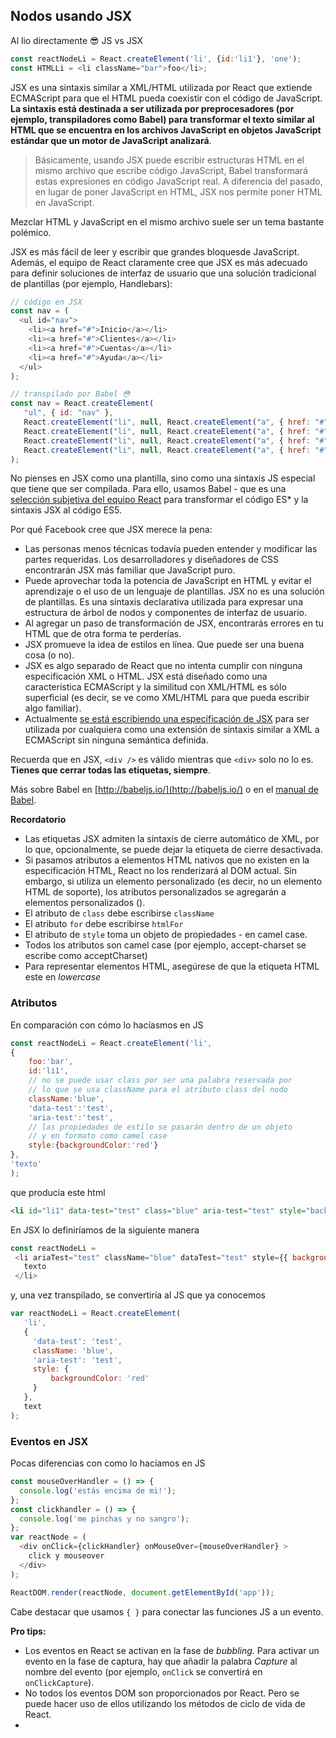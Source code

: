 ## Nodos usando JSX

Al lio directamente 😎 JS vs JSX
```js
const reactNodeLi = React.createElement('li', {id:'li1'}, 'one');
const HTMLLi = <li className="bar">foo</li>;
```

JSX es una sintaxis similar a XML/HTML utilizada por React que extiende ECMAScript para que el HTML pueda coexistir con el código de JavaScript. **La sintaxis está destinada a ser utilizada por preprocesadores (por ejemplo, transpiladores como Babel) para transformar el texto similar al HTML que se encuentra en los archivos JavaScript en objetos JavaScript estándar que un motor de JavaScript analizará**.


> Básicamente, usando JSX puede escribir estructuras HTML en el mismo archivo que escribe código JavaScript, Babel transformará estas expresiones en código JavaScript real. A diferencia del pasado, en lugar de poner JavaScript en HTML, JSX nos permite poner HTML en JavaScript.

Mezclar HTML y JavaScript en el mismo archivo suele ser un tema bastante polémico.

JSX es más fácil de leer y escribir  que grandes bloquesde  JavaScript. Además, el equipo de React claramente cree que JSX es más adecuado para definir soluciones de interfaz de usuario que una solución tradicional de plantillas (por ejemplo, Handlebars):

```js
// código en JSX
const nav = (
  <ul id="nav">
    <li><a href="#">Inicio</a></li>
    <li><a href="#">Clientes</a></li>
    <li><a href="#">Cuentas</a></li>
    <li><a href="#">Ayuda</a></li>
  </ul>
);

// transpilado por Babel 😳
const nav = React.createElement(
   "ul", { id: "nav" },
   React.createElement("li", null, React.createElement("a", { href: "#" }, "Inicio")),
   React.createElement("li", null, React.createElement("a", { href: "#" }, "Clientes")),
   React.createElement("li", null, React.createElement("a", { href: "#" }, "Cuentas")),
   React.createElement("li", null, React.createElement("a", { href: "#" }, "Ayuda"))
);
```

No pienses en JSX como una plantilla, sino como una sintaxis JS especial que tiene que ser compilada. Para ello, usamos Babel - que es una [selección subjetiva del equipo React](https://facebook.github.io/react/blog/2015/09/10/react-v0.14-rc1.html#compiler-optimizations) para transformar el código ES\* y la sintaxis JSX al código ES5.

Por qué Facebook cree que JSX merece la pena:
* Las personas menos técnicas todavía pueden entender y modificar las partes requeridas. Los desarrolladores y diseñadores de CSS encontrarán JSX más familiar que JavaScript puro. 
* Puede aprovechar toda la potencia de JavaScript en HTML y evitar el aprendizaje o el uso de un lenguaje de plantillas. JSX no es una solución de plantillas. Es una sintaxis declarativa utilizada para expresar una estructura de árbol de nodos y componentes de interfaz de usuario.
* Al agregar un paso de transformación de JSX, encontrarás errores en tu HTML que de otra forma te perderías.
* JSX promueve la idea de estilos en línea. Que puede ser una buena cosa (o no).
* JSX es algo separado de React que no intenta cumplir con ninguna especificación XML o HTML. JSX está diseñado como una característica ECMAScript y la similitud con XML/HTML es sólo superficial (es decir, se ve como XML/HTML para que pueda escribir algo familiar). 
* Actualmente [se está escribiendo una especificación de JSX](https://facebook.github.io/jsx/) para ser utilizada por cualquiera como una extensión de sintaxis similar a XML a ECMAScript sin ninguna semántica definida.

Recuerda que en JSX, `<div />` es válido mientras que `<div>` solo no lo es. **Tienes que cerrar todas las etiquetas, siempre**.

Más sobre Babel en [http://babeljs.io/](http://babeljs.io/) o en el [manual de Babel](https://github.com/thejameskyle/babel-handbook/blob/master/translations/en/user-handbook.md).

**Recordatorio**

* Las etiquetas JSX admiten la sintaxis de cierre automático de XML, por lo que, opcionalmente, se puede dejar la etiqueta de cierre desactivada.
* Si pasamos atributos a elementos HTML nativos que no existen en la especificación HTML, React no los renderizará al DOM actual. Sin embargo, si utiliza un elemento personalizado (es decir, no un elemento HTML de soporte), los atributos personalizados se agregarán a elementos personalizados (<drago-component custom-attribute = "foo" />).
* El atributo de `class` debe escribirse `className`
* El atributo `for` debe escribirse `htmlFor`
* El atributo de `style` toma un objeto de propiedades - en camel case.
* Todos los atributos son camel case (por ejemplo, accept-charset se escribe como acceptCharset)
* Para representar elementos HTML, asegúrese de que la etiqueta HTML este en _lowercase_

### Atributos

En comparación con cómo lo hacíasmos en JS

```js
const reactNodeLi = React.createElement('li',
{
    foo:'bar',
    id:'li1',
    // no se puede usar class por ser una palabra reservada por
    // lo que se usa className para el atributo class del nodo
    className:'blue',
    'data-test':'test',
    'aria-test':'test',
    // las propiedades de estilo se pasarán dentro de un objeto
    // y en formato como camel case
    style:{backgroundColor:'red'}
},
'texto'
);
```
que producía este html
 
 ```html
 <li id="li1" data-test="test" class="blue" aria-test="test" style="background-color:red;" data-reactid=".0">texto</li>
 ```
 
 En JSX lo definiríamos de la siguiente manera
 
 ```js
const reactNodeLi = 
  <li ariaTest="test" className="blue" dataTest="test" style={{ backgroundColor: 'red' }}>
    texto
  </li>
 ```
 
 y, una vez transpilado, se convertiría al JS que ya conocemos
 
 ```js
 var reactNodeLi = React.createElement(
    'li',
    { 
      'data-test': 'test',
      className: 'blue',
      'aria-test': 'test',
      style: {
          backgroundColor: 'red'
      }
    },
    text
);
```

### Eventos en JSX

Pocas diferencias con como lo hacíamos en JS

```js
const mouseOverHandler = () => {
  console.log('estás encima de mi!');
};
const clickhandler = () => {
  console.log('me pinchas y no sangro');
};
var reactNode = (
  <div onClick={clickHandler} onMouseOver={mouseOverHandler} >
    click y mouseover
  </div>
);

ReactDOM.render(reactNode, document.getElementById('app'));
```

Cabe destacar que usamos `{ }` para conectar las funciones JS a un evento.

**Pro tips:**

* Los eventos en React se activan en la fase de _bubbling_. Para activar un evento en la fase de captura, hay que añadir la palabra _Capture_ al nombre del evento (por ejemplo, `onClick` se convertirá en `onClickCapture`).
* No todos los eventos DOM son proporcionados por React. Pero se puede hacer uso de ellos utilizando los métodos de ciclo de vida de React.
* 